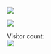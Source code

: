 ![](https://github.com/borteo/borteo/blob/master/word.png)

![](https://media1.tenor.com/images/4ee6683d17aaf077a13a1bb322b24861/tenor.gif?itemid=10894269)


Visitor count:<br/>
<img src="https://profile-counter.glitch.me/borteo/count.svg" />

